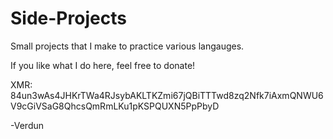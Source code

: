 # Side-Projects
Small projects that I make to practice various langauges.

If you like what I do here, feel free to donate! 

XMR: 84un3wAs4JHKrTWa4RJsybAKLTKZmi67jQBiTTTwd8zq2Nfk7iAxmQNWU6V9cGiVSaG8QhcsQmRmLKu1pKSPQUXN5PpPbyD

-Verdun
